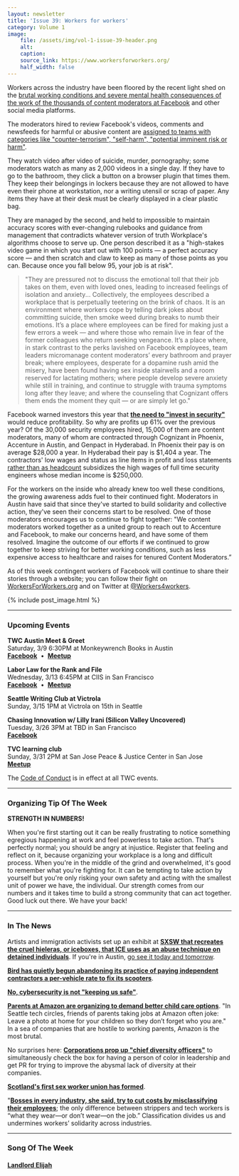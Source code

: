 ```yaml
---
layout: newsletter
title: 'Issue 39: Workers for workers'
category: Volume 1
image:
    file: /assets/img/vol-1-issue-39-header.png
    alt: 
    caption: 
    source_link: https://www.workersforworkers.org/
    half_width: false
---
```


<!-- Content imported from: https://mailchi.mp/0ce25e6797b3/tech-workers-coalition-update-1334317?e=dbff030191 -->

Workers across the industry have been floored by the recent light shed on the&nbsp;[brutal working conditions and severe mental health consequences of the work of the thousands of content moderators at Facebook](https://theverge.com/2019/2/25/18229714/cognizant-facebook-content-moderator-interviews-trauma-working-conditions-arizona) and other social media platforms.

<!--excerpt-->
  
The moderators hired to review Facebook's&nbsp;videos, comments and newsfeeds for harmful or abusive content are [assigned to teams with categories like&nbsp;"counter-terrorism", "self-harm", "potential imminent risk or harm"](https://www.reuters.com/article/us-facebook-content-india-feature-idUSKCN1QH15I).  
  
They watch video after video of suicide, murder, pornography; some moderators watch as many as 2,000 videos in a single day. If they have to go to the bathroom, they click a button on a browser plugin that times them. They keep their&nbsp;belongings in lockers because they are&nbsp;not allowed to have even their phone at workstation, nor a writing utensil or scrap of paper. Any items they have at their desk must be clearly displayed&nbsp;in a clear plastic bag.  
  
They are managed by the second, and held to&nbsp;impossible to maintain accuracy scores with ever-changing rulebooks and guidance from management that contradicts whatever version of truth Workplace's algorithms choose to serve up. One person described it as a "high-stakes video game in which you start out with 100 points — a perfect accuracy score — and then scratch and claw to keep as many of those points as you can. Because once you fall below 95, your job is at risk".&nbsp;  
  
> "They are pressured not to discuss the emotional toll that their job takes on them, even with loved ones, leading to increased feelings of isolation and anxiety... Collectively, the employees described a workplace that is perpetually teetering on the brink of chaos. It is an environment where workers cope by telling dark jokes about committing suicide, then smoke weed during breaks to numb their emotions. It’s a place where employees can be fired for making just a few errors a week — and where those who remain live in fear of the former colleagues who return seeking vengeance. It’s a place where, in stark contrast to the perks lavished on Facebook employees, team leaders micromanage content moderators’ every bathroom and prayer break; where employees, desperate for a dopamine rush amid the misery, have been found having sex inside stairwells and a room reserved for lactating mothers; where people develop severe anxiety while still in training, and continue to struggle with trauma symptoms long after they leave; and where the counseling that Cognizant offers them ends the moment they quit — or are simply let go."

Facebook warned investors this year that [**the need to "invest in security"**](https://www.washingtonpost.com/technology/2019/03/06/facebooks-mark-zuckerberg-says-hell-reorient-company-towards-encryption-privacy/?noredirect=on&utm_term=.391406f0b6c4) would reduce profitability. So why are profits up 61% over the previous year? Of the 30,000 security employees hired, 15,000 of them are content moderators, many of whom are contracted through Cognizant in Phoenix, Accenture in Austin, and Genpact in Hyderabad.&nbsp;In Phoenix&nbsp;their pay is on average $28,000 a year. In Hyderabad&nbsp;their pay is $1,404 a year. The contractors' low wages and status as line items in profit and loss statements [rather than as headcount](https://www.bloomberg.com/news/articles/2018-07-25/inside-google-s-shadow-workforce)&nbsp;subsidizes the high wages of full time security engineers whose median income is $250,000.  
  
For the workers on the inside who already knew too well these conditions, the growing awareness adds fuel to their continued fight. Moderators in Austin have said that since they've started to build solidarity and collective action, they've seen their&nbsp;concerns start to be resolved. One of those moderators encourages us to continue to fight together:&nbsp;"We content moderators worked together as a united group to reach out to Accenture and Facebook, to make our concerns heard, and have some of them resolved. Imagine the outcome of our efforts if we continued to grow together to keep striving for better working conditions, such as less expensive access to healthcare and raises for tenured Content&nbsp;Moderators.”  
  
As of this week contingent workers of Facebook will continue to share their stories through a website; you can follow their fight&nbsp;on [WorkersForWorkers.org](https://www.workersforworkers.org/) and on Twitter at [@Workers4workers](https://mobile.twitter.com/workers4workers/status/1103870836333666304). &nbsp;

{% include post_image.html %}

***

###  Upcoming Events

 **TWC Austin Meet & Greet**  
Saturday, 3/9 6:30PM at Monkeywrench Books in Austin  
[**Facebook**](https://www.facebook.com/events/2011516612476148/)&nbsp; •&nbsp; [**Meetup**](https://meetu.ps/e/Gv3Gm/3SQcb/f)

**Labor Law for the Rank and File**  
Wednesday, 3/13 6:45PM at CIIS in San Francisco  
[**Facebook**](https://www.facebook.com/events/1893170380794932/)&nbsp; •&nbsp; [**Meetup**](https://www.meetup.com/Tech-Workers-Coalition/events/259489841/)

**Seattle Writing Club at Victrola&nbsp;**  
Sunday, 3/15 1PM at Victrola on 15th in Seattle  
  
**Chasing Innovation w/ Lilly Irani (Silicon Valley Uncovered)**  
Tuesday, 3/26 3PM at TBD in San Francisco  
**[Facebook](https://www.facebook.com/events/378344896288408/)**  
  
**TVC learning club**  
Sunday, 3/31 2PM at San Jose Peace & Justice Center in San Jose  
[**Meetup**](https://www.meetup.com/Tech-Workers-Coalition/events/259587090/)

The [Code of Conduct](https://techworkerscoalition.org/community-guide/) is in effect at all TWC events.

***

###  Organizing Tip Of The Week

**STRENGTH IN NUMBERS!**
  
When you're first starting out it can be really frustrating to notice something egregious happening at work and feel powerless to take action. That's perfectly normal; you should be angry at injustice. Register that feeling and reflect on it, because organizing your workplace is a long and difficult process. When you're in the middle of the grind and overwhelmed, it's good to remember what you're fighting for. It can be tempting to take action by yourself but you're only risking your own safety and acting with the smallest unit of power we have, the individual. Our strength comes from our numbers and it takes time to build a strong community that can act together. Good luck out there. We have your back!

***

###  In The News

Artists and immigration activists set up an exhibit at [**SXSW that recreates the cruel hieleras, or iceboxes, that ICE uses as an abuse technique on detained individuals**](https://remezcla.com/features/culture/hielera-sxsw-highlight-mistreatment/). If you're in Austin, [go see it today and tomorrow](https://www.facebook.com/events/368392470555258/).  
  
[**Bird has quietly begun abandoning its practice of paying independent contractors a per-vehicle rate to fix its scooters**](https://www.bloomberg.com/news/articles/2019-03-08/a-scooter-startup-ditches-its-gig-economy-mechanics).  
  
[**No, cybersecurity is not "keeping us safe"**](https://motherboard.vice.com/en_us/article/43zbe9/the-cybersecurity-industry-makes-millions-but-is-it-keeping-us-safe).  
  
[**Parents at Amazon are organizing to demand better child care options**](https://www.bloomberg.com/news/articles/2019-03-04/holdout-jeff-bezos-confronted-by-amazon-moms-demanding-daycare).&nbsp;"In Seattle tech circles, friends of parents taking jobs at Amazon often joke: Leave a photo at home for your children so they don’t forget who you are." In a sea of companies that are hostile to working parents, Amazon is the most brutal.  
  
No surprises here: [**Corporations prop up "chief diversity officers"**](https://fortune.com/2019/03/04/chief-diversity-officers-are-set-up-to-fail/) to simultaneously check the box for having a person of color in leadership and get PR for trying to improve the abysmal lack of diversity at their companies.  
  
[**Scotland's first sex worker union has formed**](https://www.bbc.com/news/uk-scotland-47456708).

"[**Bosses in every industry, she said, try to cut costs by misclassifying their employees**](https://www.thenation.com/article/tech-workers-google-facebook-protest-dsa/); the only difference between strippers and tech workers is “what they wear—or don’t wear—on the job.” Classification divides us and undermines workers’ solidarity across industries.&nbsp;

***


###  Song Of The Week

#### [Landlord Elijah](https://www.youtube.com/watch?v=ZFdCDB0W3dQ)
